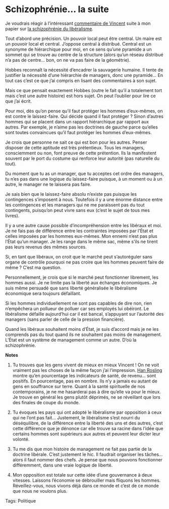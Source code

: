 # Schizophrénie… la suite

Je voudrais réagir à l’intéressant [commentaire de Vincent](http://blog.tcrouzet.com/2007/06/29/le-liberalisme-une-doctrine-schizophrenique/#comment-36822) suite à mon papier sur [la schizophrénie du libéralisme](http://blog.tcrouzet.com/2007/06/29/le-liberalisme-une-doctrine-schizophrenique/).

Tout d’abord une précision. Un pouvoir local peut être central. Un maire est un pouvoir local et central. J’oppose central à distribué. Central est un synonyme de hiérarchique pour moi, en ce sens qu’une pyramide a un sommet qui se trouve au centre de la structure (alors qu’un réseau distribué n’a pas de centre… bon, on ne va pas faire de la géométrie).

Hobbes reconnaît la nécessité d’encadrer la sauvagerie humaine. Il tente de justifier la nécessité d’une hiérarchie de managers, donc une pyramide… En tout cas c’est ce que j’ai compris en lisant des commentaires à son sujet.

Mais ce que pensait exactement Hobbes (outre le fait qu’il a totalement tort mais c’est une autre histoire) est hors sujet. On peut l’oublier pour lire ce que j’ai écrit.

Pour moi, dès qu’on pense qu’il faut protéger les hommes d’eux-mêmes, on est contre le laissez-faire. Qui décide quand il faut protéger ? Sinon d’autres hommes qui se placent dans un rapport hiérarchique par rapport aux autres. Par exemple, je n’aime pas les doctrines de gauche parce qu’elles sont toutes convaincues qu’il faut protéger les hommes d’eux-mêmes.

Je crois que personne ne sait ce qui est bon pour les autres. Penser disposer de cette aptitude est très prétentieux. Tous les managers, consciemment ou non, font preuve de cette prétention. Ils la manifestent souvent par le port du costume qui renforce leur autorité (pas naturelle du tout).

Du moment que tu as un manager, que tu acceptes cet ordre des managers, tu n’es pas dans une logique du laissez-faire puisque, à un moment ou à un autre, le manager ne te laissera pas faire.

Je sais bien que le laissez-faire absolu n’existe pas puisque les contingences s’imposent à nous. Toutefois il y a une énorme distance entre les contingences et les managers qui ne me paraissent pas du tout contingents, puisqu’on peut vivre sans eux (c’est le sujet de tous mes livres).

Il y a une autre cause possible d’incompréhension entre les libéraux et moi. Je ne fais pas de différence entre les contraintes imposées par l’État et celles imposées par les hommes eux-mêmes. Mon ennemi n’est pas plus l’État qu’un manager. Je les range dans le même sac, même s’ils ne tirent pas leurs revenus des mêmes sources.

Si, en tant que libéraux, on croit que le marché peut s’autoréguler sans organe de contrôle pourquoi ne pas croire que les hommes peuvent faire de même ? C’est ma question.

Personnellement, je crois que si le marché peut fonctionner librement, les hommes aussi. Je ne limite pas la liberté aux échanges économiques. Je suis même persuadé que sans liberté généralisée le libéralisme économique sera toujours défaillant.

Si les hommes individuellement ne sont pas capables de dire non, rien n’empêchera un pollueur de polluer car ses employés lui obéiront. Le libéralisme défaille aujourd’hui car il est bancal, s’appuyant sur l’autorité des managers (sans parler de celle de la pression financière).

Quand les libéraux souhaitent moins d’État, je suis d’accord mais je ne les comprends pas du tout quand ils ne souhaitent pas moins de management. L’État est un système de management comme un autre. D’où la schizophrénie.

**Notes**

1. Tu trouves que les gens vivent de mieux en mieux Vincent ! On ne voit vraiment pas les choses de la même façon j’ai l’impression. [Han Rosling](http://blog.tcrouzet.com/2006/10/11/les-problemes-globaux-existent-ils/) montre qu’en pourcentage les indicateurs de santé, de revenu… sont positifs. En pourcentage, pas en nombre. Ils n’y a jamais eu autant de gens en souffrance sur terre. Quant à la santé spirituelle de nos contemporains, je ne me hasarderai pas à dire qu’elle va pour le mieux. Je trouve en général les gens plutôt déprimés, ne se réveillant que lors des finales de coupe du monde.

2. Tu évoques les pays qui ont adopté le libéralisme par opposition à ceux qui ne l’ont pas fait… Justement, le libéralisme s’est nourri du déséquilibre, de la différence entre la liberté des uns et des autres, c’est cette différence que je dénonce car elle trouve sa racine dans l’idée que certains hommes sont supérieurs aux autres et peuvent leur dicter leur volonté.

3. Tu me dis que mon histoire de management ne fait pas partie de la doctrine libérale. C’est justement le hic. Il faudrait organiser les tâches… alors il faut nommer des chefs. Je pense que nous pouvons fonctionner différemment, dans une vraie logique de liberté.

4. Mon opposition est totale sur cette idée d’une gouvernance à deux vitesses. Laissons l’économie se débrouiller mais fliquons les hommes. Réveillez-vous, nous vivons déjà dans ce monde et c’est de ce monde que nous ne voulons plus.

Tags: Politique